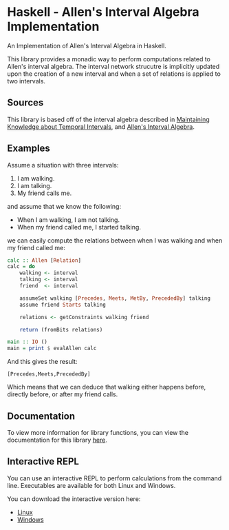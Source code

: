 # Haskell - Allen's Interval Algebra Implementation

An Implementation of Allen's Interval Algebra in Haskell.

This library provides a monadic way to perform computations related to Allen's 
interval algebra. The interval network strucutre is implicitly updated upon 
the creation of a new interval and when a set of relations is applied to two 
intervals. 

## Sources

This library is based off of the interval algebra described in
[Maintaining Knowledge about Temporal Intervals](https://cse.unl.edu/~choueiry/Documents/Allen-CACM1983.pdf), 
and [Allen's Interval Algebra](https://www.ics.uci.edu/~alspaugh/cls/shr/allen.html).

## Examples

Assume a situation with three intervals:

1. I am walking.
2. I am talking.
3. My friend calls me.

and assume that we know the following:

- When I am walking, I am not talking.
- When my friend called me, I started talking.

we can easily compute the relations between when I was walking and when my friend called me:

```haskell 
calc :: Allen [Relation]
calc = do 
    walking <- interval 
    talking <- interval 
    friend  <- interval

    assumeSet walking [Precedes, Meets, MetBy, PrecededBy] talking
    assume friend Starts talking

    relations <- getConstraints walking friend

    return (fromBits relations)

main :: IO ()
main = print $ evalAllen calc
```

And this gives the result:

```
[Precedes,Meets,PrecededBy]
```

Which means that we can deduce that walking either happens before, directly 
before, or after my friend calls.

## Documentation

To view more information for library functions, you can view the documentation 
for this library [here](https://archaversine.github.io/allen/Data-Allen.html).

## Interactive REPL

You can use an interactive REPL to perform calculations from the command line.
Executables are available for both Linux and Windows.

You can download the interactive version here: 

- [Linux](https://github.com/Archaversine/allen/releases/tag/v1.0.1-linux)
- [Windows](https://github.com/Archaversine/allen/releases/tag/v1.0.1-windows)
